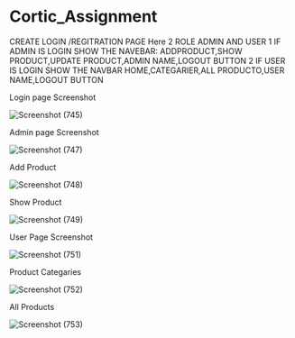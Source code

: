 # Cortic_Assignment
CREATE LOGIN /REGITRATION PAGE
Here 2 ROLE ADMIN AND USER
1 IF ADMIN IS LOGIN SHOW THE NAVEBAR: ADDPRODUCT,SHOW PRODUCT,UPDATE PRODUCT,ADMIN NAME,LOGOUT BUTTON
2 IF USER IS LOGIN SHOW THE NAVBAR
HOME,CATEGARIER,ALL PRODUCTO,USER  NAME,LOGOUT BUTTON

Login page Screenshot

![Screenshot (745)](https://github.com/user-attachments/assets/65038f92-8153-468d-b237-2f079c3d9664)

 Admin page Screenshot

![Screenshot (747)](https://github.com/user-attachments/assets/7e887048-6816-4abb-8291-806d0164dd1e)

Add Product 

![Screenshot (748)](https://github.com/user-attachments/assets/5879539e-8c00-4f3c-8dd6-8c992941745f)


Show Product

![Screenshot (749)](https://github.com/user-attachments/assets/844e898e-e694-407f-929c-f1032e38ef60)

User Page Screenshot

![Screenshot (751)](https://github.com/user-attachments/assets/0c7ff092-ccfb-47eb-99f1-803ca1e40c0a)

Product Categaries

![Screenshot (752)](https://github.com/user-attachments/assets/6feef77a-51c5-457e-934c-ad56db23cb96)

All Products

![Screenshot (753)](https://github.com/user-attachments/assets/88bdc5a6-11e5-46c6-8f44-de8aebe09a3a)






